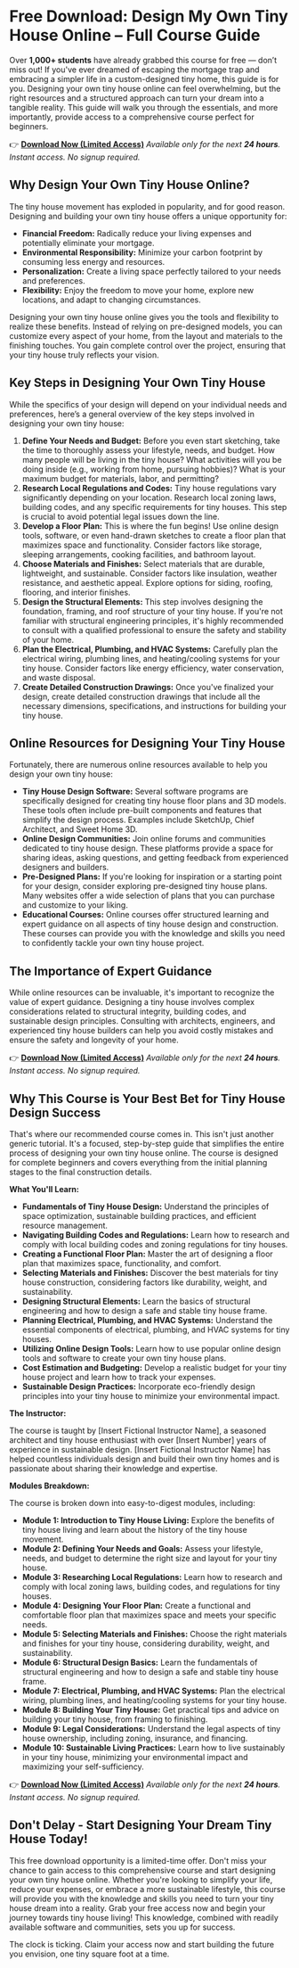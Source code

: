 # Free Download: Design My Own Tiny House Online – Full Course Guide

Over **1,000+ students** have already grabbed this course for free — don’t miss out! If you've ever dreamed of escaping the mortgage trap and embracing a simpler life in a custom-designed tiny home, this guide is for you. Designing your own tiny house online can feel overwhelming, but the right resources and a structured approach can turn your dream into a tangible reality. This guide will walk you through the essentials, and more importantly, provide access to a comprehensive course perfect for beginners.

👉 [**Download Now (Limited Access)**](https://udemywork.com/design-my-own-tiny-house-online)
_Available only for the next **24 hours**. Instant access. No signup required._

## Why Design Your Own Tiny House Online?

The tiny house movement has exploded in popularity, and for good reason. Designing and building your own tiny house offers a unique opportunity for:

*   **Financial Freedom:** Radically reduce your living expenses and potentially eliminate your mortgage.
*   **Environmental Responsibility:** Minimize your carbon footprint by consuming less energy and resources.
*   **Personalization:** Create a living space perfectly tailored to your needs and preferences.
*   **Flexibility:** Enjoy the freedom to move your home, explore new locations, and adapt to changing circumstances.

Designing your own tiny house online gives you the tools and flexibility to realize these benefits. Instead of relying on pre-designed models, you can customize every aspect of your home, from the layout and materials to the finishing touches. You gain complete control over the project, ensuring that your tiny house truly reflects your vision.

## Key Steps in Designing Your Own Tiny House

While the specifics of your design will depend on your individual needs and preferences, here’s a general overview of the key steps involved in designing your own tiny house:

1.  **Define Your Needs and Budget:** Before you even start sketching, take the time to thoroughly assess your lifestyle, needs, and budget. How many people will be living in the tiny house? What activities will you be doing inside (e.g., working from home, pursuing hobbies)? What is your maximum budget for materials, labor, and permitting?
2.  **Research Local Regulations and Codes:** Tiny house regulations vary significantly depending on your location. Research local zoning laws, building codes, and any specific requirements for tiny houses. This step is crucial to avoid potential legal issues down the line.
3.  **Develop a Floor Plan:** This is where the fun begins! Use online design tools, software, or even hand-drawn sketches to create a floor plan that maximizes space and functionality. Consider factors like storage, sleeping arrangements, cooking facilities, and bathroom layout.
4.  **Choose Materials and Finishes:** Select materials that are durable, lightweight, and sustainable. Consider factors like insulation, weather resistance, and aesthetic appeal. Explore options for siding, roofing, flooring, and interior finishes.
5.  **Design the Structural Elements:** This step involves designing the foundation, framing, and roof structure of your tiny house. If you're not familiar with structural engineering principles, it's highly recommended to consult with a qualified professional to ensure the safety and stability of your home.
6.  **Plan the Electrical, Plumbing, and HVAC Systems:** Carefully plan the electrical wiring, plumbing lines, and heating/cooling systems for your tiny house. Consider factors like energy efficiency, water conservation, and waste disposal.
7.  **Create Detailed Construction Drawings:** Once you've finalized your design, create detailed construction drawings that include all the necessary dimensions, specifications, and instructions for building your tiny house.

## Online Resources for Designing Your Tiny House

Fortunately, there are numerous online resources available to help you design your own tiny house:

*   **Tiny House Design Software:** Several software programs are specifically designed for creating tiny house floor plans and 3D models. These tools often include pre-built components and features that simplify the design process. Examples include SketchUp, Chief Architect, and Sweet Home 3D.
*   **Online Design Communities:** Join online forums and communities dedicated to tiny house design. These platforms provide a space for sharing ideas, asking questions, and getting feedback from experienced designers and builders.
*   **Pre-Designed Plans:** If you're looking for inspiration or a starting point for your design, consider exploring pre-designed tiny house plans. Many websites offer a wide selection of plans that you can purchase and customize to your liking.
*   **Educational Courses:** Online courses offer structured learning and expert guidance on all aspects of tiny house design and construction. These courses can provide you with the knowledge and skills you need to confidently tackle your own tiny house project.

## The Importance of Expert Guidance

While online resources can be invaluable, it's important to recognize the value of expert guidance. Designing a tiny house involves complex considerations related to structural integrity, building codes, and sustainable design principles. Consulting with architects, engineers, and experienced tiny house builders can help you avoid costly mistakes and ensure the safety and longevity of your home.

👉 [**Download Now (Limited Access)**](https://udemywork.com/design-my-own-tiny-house-online)
_Available only for the next **24 hours**. Instant access. No signup required._

## Why This Course is Your Best Bet for Tiny House Design Success

That's where our recommended course comes in. This isn't just another generic tutorial. It's a focused, step-by-step guide that simplifies the entire process of designing your own tiny house online. The course is designed for complete beginners and covers everything from the initial planning stages to the final construction details.

**What You'll Learn:**

*   **Fundamentals of Tiny House Design:** Understand the principles of space optimization, sustainable building practices, and efficient resource management.
*   **Navigating Building Codes and Regulations:** Learn how to research and comply with local building codes and zoning regulations for tiny houses.
*   **Creating a Functional Floor Plan:** Master the art of designing a floor plan that maximizes space, functionality, and comfort.
*   **Selecting Materials and Finishes:** Discover the best materials for tiny house construction, considering factors like durability, weight, and sustainability.
*   **Designing Structural Elements:** Learn the basics of structural engineering and how to design a safe and stable tiny house frame.
*   **Planning Electrical, Plumbing, and HVAC Systems:** Understand the essential components of electrical, plumbing, and HVAC systems for tiny houses.
*   **Utilizing Online Design Tools:** Learn how to use popular online design tools and software to create your own tiny house plans.
*   **Cost Estimation and Budgeting:** Develop a realistic budget for your tiny house project and learn how to track your expenses.
*   **Sustainable Design Practices:** Incorporate eco-friendly design principles into your tiny house to minimize your environmental impact.

**The Instructor:**

The course is taught by [Insert Fictional Instructor Name], a seasoned architect and tiny house enthusiast with over [Insert Number] years of experience in sustainable design. [Insert Fictional Instructor Name] has helped countless individuals design and build their own tiny homes and is passionate about sharing their knowledge and expertise.

**Modules Breakdown:**

The course is broken down into easy-to-digest modules, including:

*   **Module 1: Introduction to Tiny House Living:** Explore the benefits of tiny house living and learn about the history of the tiny house movement.
*   **Module 2: Defining Your Needs and Goals:** Assess your lifestyle, needs, and budget to determine the right size and layout for your tiny house.
*   **Module 3: Researching Local Regulations:** Learn how to research and comply with local zoning laws, building codes, and regulations for tiny houses.
*   **Module 4: Designing Your Floor Plan:** Create a functional and comfortable floor plan that maximizes space and meets your specific needs.
*   **Module 5: Selecting Materials and Finishes:** Choose the right materials and finishes for your tiny house, considering durability, weight, and sustainability.
*   **Module 6: Structural Design Basics:** Learn the fundamentals of structural engineering and how to design a safe and stable tiny house frame.
*   **Module 7: Electrical, Plumbing, and HVAC Systems:** Plan the electrical wiring, plumbing lines, and heating/cooling systems for your tiny house.
*   **Module 8: Building Your Tiny House:** Get practical tips and advice on building your tiny house, from framing to finishing.
*   **Module 9: Legal Considerations:** Understand the legal aspects of tiny house ownership, including zoning, insurance, and financing.
*   **Module 10: Sustainable Living Practices:** Learn how to live sustainably in your tiny house, minimizing your environmental impact and maximizing your self-sufficiency.

👉 [**Download Now (Limited Access)**](https://udemywork.com/design-my-own-tiny-house-online)
_Available only for the next **24 hours**. Instant access. No signup required._

## Don't Delay - Start Designing Your Dream Tiny House Today!

This free download opportunity is a limited-time offer. Don't miss your chance to gain access to this comprehensive course and start designing your own tiny house online. Whether you're looking to simplify your life, reduce your expenses, or embrace a more sustainable lifestyle, this course will provide you with the knowledge and skills you need to turn your tiny house dream into a reality. Grab your free access now and begin your journey towards tiny house living! This knowledge, combined with readily available software and communities, sets you up for success.

The clock is ticking. Claim your access now and start building the future you envision, one tiny square foot at a time.

